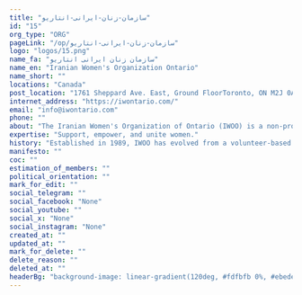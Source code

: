 ```yaml
---
title: "سازمان-زنان-ایرانی-انتاریو"
id: "15"
org_type: "ORG"
pageLink: "/op/سازمان-زنان-ایرانی-انتاریو"
logo: "logos/15.png"
name_fa: "سازمان زنان ایرانی انتاریو"
name_en: "Iranian Women's Organization Ontario"
name_short: ""
locations: "Canada"
post_location: "1761 Sheppard Ave. East, Ground FloorToronto, ON M2J 0A5"
internet_address: "https://iwontario.com/"
email: "info@iwontario.com"
phone: ""
about: "The Iranian Women's Organization of Ontario (IWOO) is a non-profit organization based in Toronto, Canada, dedicated to empowering and supporting Farsi-speaking women and their families."
expertise: "Support, empower, and unite women."
history: "Established in 1989, IWOO has evolved from a volunteer-based association to a professionally managed organization with a clear strategic direction."
manifesto: ""
coc: ""
estimation_of_members: ""
political_orientation: ""
mark_for_edit: ""
social_telegram: ""
social_facebook: "None"
social_youtube: ""
social_x: "None"
social_instagram: "None"
created_at: ""
updated_at: ""
mark_for_delete: ""
delete_reason: ""
deleted_at: ""
headerBg: "background-image: linear-gradient(120deg, #fdfbfb 0%, #ebedee 100%);"
---
```

